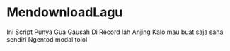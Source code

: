 # MendownloadLagu
Ini Script Punya Gua Gausah Di Record lah Anjing Kalo mau buat saja sana sendiri Ngentod modal tolol 
